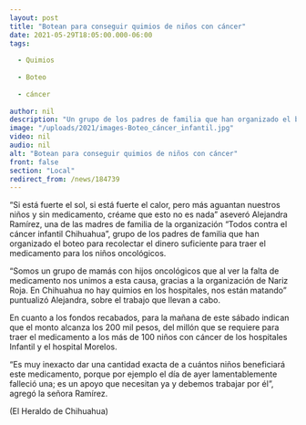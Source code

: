 ```yaml
---
layout: post
title: "Botean para conseguir quimios de niños con cáncer"
date: 2021-05-29T18:05:00.000-06:00
tags:
  
  - Quimios
  
  - Boteo
  
  - cáncer
  
author: nil
description: "Un grupo de los padres de familia que han organizado el boteo para recolectar el dinero suficiente para traer el medicamento para los niños oncológicos"
image: "/uploads/2021/images-Boteo_cáncer_infantil.jpg"
video: nil
audio: nil
alt: "Botean para conseguir quimios de niños con cáncer"
front: false
section: "Local"
redirect_from: /news/184739
---
```


“Si está fuerte el sol, si está fuerte el calor, pero más aguantan nuestros niños y sin medicamento, créame que esto no es nada” aseveró Alejandra Ramírez, una de las madres de familia de la organización “Todos contra el cáncer infantil Chihuahua”, grupo de los padres de familia que han organizado el boteo para recolectar el dinero suficiente para traer el medicamento para los niños oncológicos.

“Somos un grupo de mamás con hijos oncológicos que al ver la falta de medicamento nos unimos a esta causa, gracias a la organización de Nariz Roja. En Chihuahua no hay quimios en los hospitales, nos están matando” puntualizó Alejandra, sobre el trabajo que llevan a cabo.

En cuanto a los fondos recabados, para la mañana de este sábado indican que el monto alcanza los 200 mil pesos, del millón que se requiere para traer el medicamento a los más de 100 niños con cáncer de los hospitales Infantil y el hospital Morelos.

“Es muy inexacto dar una cantidad exacta de a cuántos niños beneficiará este medicamento, porque por ejemplo el día de ayer lamentablemente falleció una; es un apoyo que necesitan ya y debemos trabajar por él”, agregó la señora Ramírez.

(El Heraldo de Chihuahua)